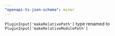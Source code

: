 ```yaml
---
"openapi-ts-json-schema": minor
---
```


`PluginInput['makeRelativePath']` type renamed to `PluginInput['makeRelativeModulePath']`
